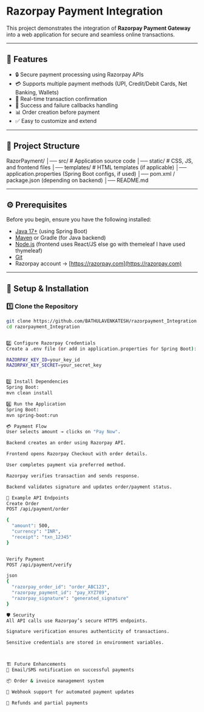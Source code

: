 # Razorpay Payment Integration

This project demonstrates the integration of **Razorpay Payment Gateway** into a web application for secure and seamless online transactions.

---

## 📌 Features
- 🔒 Secure payment processing using Razorpay APIs  
- 💳 Supports multiple payment methods (UPI, Credit/Debit Cards, Net Banking, Wallets)  
- 🧾 Real-time transaction confirmation  
- 🚦 Success and failure callbacks handling  
- 📊 Order creation before payment  
- ✅ Easy to customize and extend  

---

## 📂 Project Structure

RazorPayment/
│── src/ # Application source code
│── static/ # CSS, JS, and frontend files
│── templates/ # HTML templates (if applicable)
│── application.properties (Spring Boot configs, if used)
│── pom.xml / package.json (depending on backend)
│── README.md



---

## ⚙️ Prerequisites
Before you begin, ensure you have the following installed:
- [Java 17+](https://adoptopenjdk.net/) (using Spring Boot)  
- [Maven](https://maven.apache.org/) or Gradle (for Java backend)  
- [Node.js](https://nodejs.org/) (frontend uses React/JS else go with themeleaf I have used thymeleaf)  
- [Git](https://git-scm.com/)  
- Razorpay account → [https://razorpay.com](https://razorpay.com)  

---

## 🚀 Setup & Installation

### 1️⃣ Clone the Repository
```bash
git clone https://github.com/BATHULAVENKATESH/razorpayment_Integration.git
cd razorpayment_Integration


2️⃣ Configure Razorpay Credentials
Create a .env file (or add in application.properties for Spring Boot):

RAZORPAY_KEY_ID=your_key_id
RAZORPAY_KEY_SECRET=your_secret_key


3️⃣ Install Dependencies
Spring Boot:
mvn clean install

4️⃣ Run the Application
Spring Boot:
mvn spring-boot:run

💳 Payment Flow
User selects amount → clicks on "Pay Now".

Backend creates an order using Razorpay API.

Frontend opens Razorpay Checkout with order details.

User completes payment via preferred method.

Razorpay verifies transaction and sends response.

Backend validates signature and updates order/payment status.

📜 Example API Endpoints
Create Order
POST /api/payment/order

{
  "amount": 500,
  "currency": "INR",
  "receipt": "txn_12345"
}


Verify Payment
POST /api/payment/verify

json
{
  "razorpay_order_id": "order_ABC123",
  "razorpay_payment_id": "pay_XYZ789",
  "razorpay_signature": "generated_signature"
}

🛡️ Security
All API calls use Razorpay’s secure HTTPS endpoints.

Signature verification ensures authenticity of transactions.

Sensitive credentials are stored in environment variables.



🏗️ Future Enhancements
📧 Email/SMS notification on successful payments

📦 Order & invoice management system

🔔 Webhook support for automated payment updates

🏦 Refunds and partial payments
